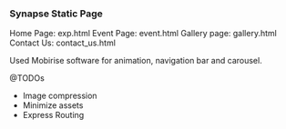 ### Synapse Static Page

Home Page: exp.html
Event Page: event.html
Gallery page: gallery.html
Contact Us: contact_us.html

Used Mobirise software for animation, navigation bar and carousel.

@TODOs
- Image compression
- Minimize assets
- Express Routing
